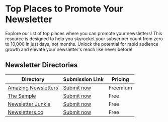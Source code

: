 # Top Places to Promote Your Newsletter
Explore our list of top places where you can promote your newsletters! This resource is designed to help you skyrocket your subscriber count from zero to 10,000 in just days, not months. Unlock the potential for rapid audience growth and elevate your newsletter's reach like never before!

## Newsletter Directories

| Directory                                             | Submission Link                                           | Pricing  |
| ----------------------------------------------------- | --------------------------------------------------------- | -------- |
| [Amazing Newsletters](https://amazingnewsletters.com) | [Submit now](https://amazingnewsletters.com/submit)       | Freemium |
| [The Sample](https://thesample.ai/)                   | [Submit now](https://thesample.ai/submit/)                | Free     |
| [Newsletter Junkie](https://newsletterjunkie.com)     | [Submit now](https://newsletterjunkie.com)                | Free     |
| [Newsletters.co](https://newsletters.co)              | [Submit now](https://newsletters.co/add-your-newsletter/) | Free     |

